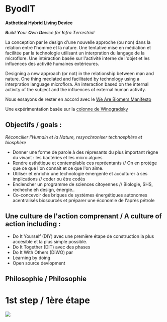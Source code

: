 # ByodIT

**Asthetical Hybrid Living Device**

_**B**uild **Y**our **O**wn **De**vice for **I**nfra **T**errestrial_

La conception par le design d'une nouvelle approche (ou non) dans la relation entre l'homme et la nature. 
Une tentative mise en médiation et facilitée par la technologie utilisant un interpration du langage de la microflore. 
Une intéraction basée sur l'activité interne de l'objet et les influences des activité humaines extérieures.

Designing a new approach (or not) in the relationship between man and nature. 
One thing mediated and facilitated by technology using a interpration language microflora. 
An interaction based on the internal activity of the subject and the influences of external human activity.

Nous essayons de rester en accord avec le [We Are Biomers Manifesto](https://github.com/LeBiome/manifesto/blob/master/manifeste.md)

Une expérimentation basée sur la [colonne de Winogradsky](https://github.com/LeBiome/winogradsky_project)

## Objectifs / goals :

_Réconcilier l'Humain et la Nature, resynchroniser technosphère et biosphère_

* Donner une forme de parole à des répresants du plus important règne du vivant : les bactéries et les micro algues
* Rendre esthétique et contemplable ces repréentants // On en protège que ce que l'on connait et ce que l'on aime.
* Utiliser et enrichir une technologie émergente et acculturer à ses implications // coder ou être codés
* Enclencher un  programme de sciences citoyennes // Biologie, SHS, recheche eh design, énergie..
* Co-concevoir des briques de systèmes énergétiques autonomes acentralisés biosourcés et préparer une économie de l'après pétrole

## Une culture de l'action comprenant / A culture of action including :

* Do It Yourself (DIY) avec une première étape de construction la plus accesible et la plus simple possible. 
* Do It Together (DIT) avec des phases 
* Do It With Others (DIWO) par 
* Learning by doing
* Open source devlopment

## Philosophie / Philosophie


# 1st step / 1ère étape 

![](https://framapic.org/YTzJrBtdoCJI/x3K3lyGGkRNd)
